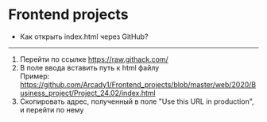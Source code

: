 # Frontend projects
* Как открыть index.html через GitHub?
***
1. Перейти по ссылке https://raw.githack.com/
2. В поле ввода вставить путь к html файлу  
Пример: https://github.com/Arcady1/Frontend_projects/blob/master/web/2020/Business_project/Project_24.02/index.html
3. Скопировать адрес, полученный в поле "Use this URL in production", и перейти по нему
